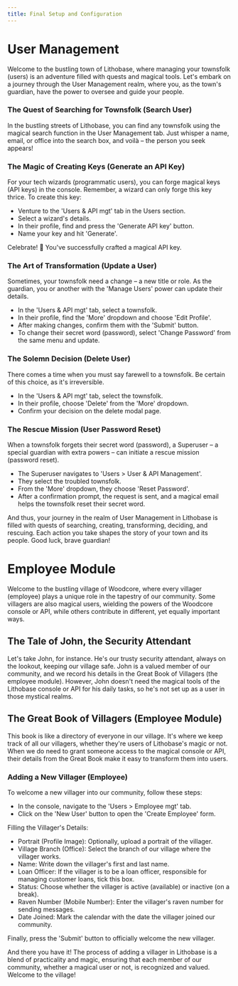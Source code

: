 ```yaml
---
title: Final Setup and Configuration
---
```


# User Management

Welcome to the bustling town of Lithobase, where managing your townsfolk (users) is an adventure filled with quests and magical tools. Let's embark on a journey through the User Management realm, where you, as the town's guardian, have the power to oversee and guide your people.

### The Quest of Searching for Townsfolk (Search User)

In the bustling streets of Lithobase, you can find any townsfolk using the magical search function in the User Management tab. Just whisper a name, email, or office into the search box, and voilà – the person you seek appears!

### The Magic of Creating Keys (Generate an API Key)

For your tech wizards (programmatic users), you can forge magical keys (API keys) in the console. Remember, a wizard can only forge this key thrice. To create this key:

- Venture to the 'Users & API mgt' tab in the Users section.
- Select a wizard's details.
- In their profile, find and press the 'Generate API key' button.
- Name your key and hit 'Generate'.

Celebrate! 🎉 You've successfully crafted a magical API key.

### The Art of Transformation (Update a User)

Sometimes, your townsfolk need a change – a new title or role. As the guardian, you or another with the 'Manage Users' power can update their details.

- In the 'Users & API mgt' tab, select a townsfolk.
- In their profile, find the 'More' dropdown and choose 'Edit Profile'.
- After making changes, confirm them with the 'Submit' button.
- To change their secret word (password), select 'Change Password' from the same menu and update.

### The Solemn Decision (Delete User)
There comes a time when you must say farewell to a townsfolk. Be certain of this choice, as it's irreversible.

- In the 'Users & API mgt' tab, select the townsfolk.
- In their profile, choose 'Delete' from the 'More' dropdown.
- Confirm your decision on the delete modal page.

### The Rescue Mission (User Password Reset)

When a townsfolk forgets their secret word (password), a Superuser – a special guardian with extra powers – can initiate a rescue mission (password reset).

- The Superuser navigates to 'Users > User & API Management'.
- They select the troubled townsfolk.
- From the 'More' dropdown, they choose 'Reset Password'.
- After a confirmation prompt, the request is sent, and a magical email helps the townsfolk reset their secret word.

And thus, your journey in the realm of User Management in Lithobase is filled with quests of searching, creating, transforming, deciding, and rescuing. Each action you take shapes the story of your town and its people. Good luck, brave guardian!



# Employee Module

Welcome to the bustling village of Woodcore, where every villager (employee) plays a unique role in the tapestry of our community. Some villagers are also magical users, wielding the powers of the Woodcore console or API, while others contribute in different, yet equally important ways.

## The Tale of John, the Security Attendant

Let's take John, for instance. He's our trusty security attendant, always on the lookout, keeping our village safe. John is a valued member of our community, and we record his details in the Great Book of Villagers (the employee module). However, John doesn't need the magical tools of the Lithobase console or API for his daily tasks, so he's not set up as a user in those mystical realms.

## The Great Book of Villagers (Employee Module)

This book is like a directory of everyone in our village. It's where we keep track of all our villagers, whether they're users of Lithobase's magic or not. When we do need to grant someone access to the magical console or API, their details from the Great Book make it easy to transform them into users.

### Adding a New Villager (Employee)

To welcome a new villager into our community, follow these steps:

- In the console, navigate to the 'Users > Employee mgt' tab.
- Click on the 'New User' button to open the 'Create Employee' form.

Filling the Villager's Details:

- Portrait (Profile Image): Optionally, upload a portrait of the villager.
- Village Branch (Office): Select the branch of our village where the villager works.
- Name: Write down the villager's first and last name.
- Loan Officer: If the villager is to be a loan officer, responsible for managing customer loans, tick this box.
- Status: Choose whether the villager is active (available) or inactive (on a break).
- Raven Number (Mobile Number): Enter the villager's raven number for sending messages.
- Date Joined: Mark the calendar with the date the villager joined our community.

Finally, press the 'Submit' button to officially welcome the new villager.

And there you have it! The process of adding a villager in Lithobase is a blend of practicality and magic, ensuring that each member of our community, whether a magical user or not, is recognized and valued. Welcome to the village!